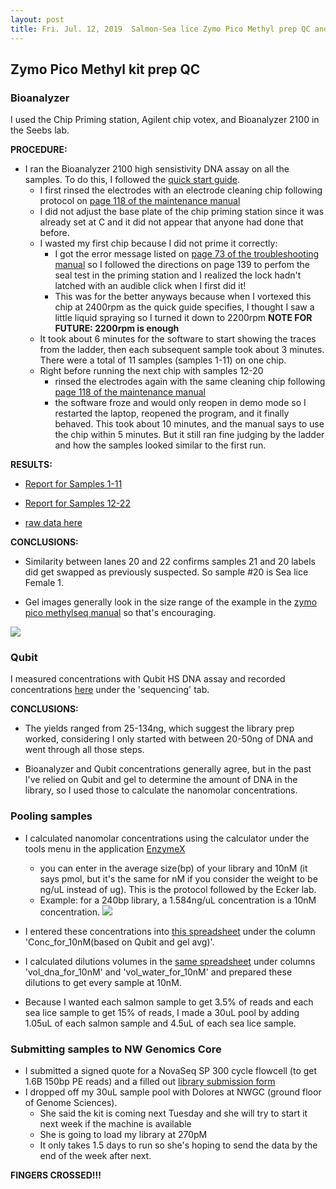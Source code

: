 ```yaml
---
layout: post
title: Fri. Jul. 12, 2019  Salmon-Sea lice Zymo Pico Methyl prep QC and sequencing
---
```


## Zymo Pico Methyl kit prep QC

### Bioanalyzer

I used the Chip Priming station, Agilent chip votex, and Bioanalyzer 2100 in the Seebs lab.

**PROCEDURE:**
- I ran the Bioanalyzer 2100 high sensistivity DNA assay on all the samples. To do this, I followed the [quick start guide](https://github.com/RobertsLab/resources/blob/master/protocols/Commercial_Protocols/Agilent_Bioanalyzer_HighSensitivityDNAKit_QuickStartGuide.pdf).
	- I first rinsed the electrodes with an electrode cleaning chip following protocol on [page 118 of the maintenance manual](https://github.com/RobertsLab/resources/blob/master/equipment_manuals/Agilent%202100-Bioanalyzer_Maintenance-Troubleshooting_USR_ENG.pdf)
	- I did not adjust the base plate of the chip priming station since it was already set at C and it did not appear that anyone had done that before.
	- I wasted my first chip because I did not prime it correctly:
		- I got the error message listed on [page 73 of the troubleshooting manual](https://github.com/RobertsLab/resources/blob/master/equipment_manuals/Agilent%202100-Bioanalyzer_Maintenance-Troubleshooting_USR_ENG.pdf) so I followed the directions on page 139 to perfom the seal test in the priming station and I realized the lock hadn't latched with an audible click when I first did it!
		- This was for the better anyways because when I vortexed this chip at 2400rpm as the quick guide specifies, I thought I saw a little liquid spraying so I turned it down to 2200rpm **NOTE FOR FUTURE: 2200rpm is enough**
	- It took about 6 minutes for the software to start showing the traces from the ladder, then each subsequent sample took about 3 minutes. There were a total of 11 samples (samples 1-11) on one chip.
	- Right before running the next chip with samples 12-20
		- rinsed the electrodes again with the same cleaning chip following [page 118 of the maintenance manual](https://github.com/RobertsLab/resources/blob/master/equipment_manuals/Agilent%202100-Bioanalyzer_Maintenance-Troubleshooting_USR_ENG.pdf)
		- the software froze and would only reopen in demo mode so I restarted the laptop, reopened the program, and it finally behaved. This took about 10 minutes, and the manual says to use the chip within 5 minutes. But it still ran fine judging by the ladder and how the samples looked similar to the first run.

**RESULTS:**

- [Report for Samples 1-11](https://drive.google.com/file/d/1oKAD7VP2GQgVtK6GFhDsZsZNOSduWo_7/view?usp=sharing)

- [Report for Samples 12-22](https://drive.google.com/file/d/1pPr8MAqX0NeieDy2Mo-K2qSqIIgrSU7U/view?usp=sharing)

- [raw data here](https://drive.google.com/drive/folders/1WZ3GJKF61kSzA8kzM4rhZjGu9Jf10WiC?usp=sharing)

**CONCLUSIONS:**

- Similarity between lanes 20 and 22 confirms samples 21 and 20 labels did get swapped as previously suspected. So sample #20 is Sea lice Female 1.

- Gel images generally look in the size range of the example in the [zymo pico methylseq manual](https://github.com/RobertsLab/resources/blob/master/protocols/Commercial_Protocols/ZymoResearch_PicoMethylseq.pdf) so that's encouraging.

![](https://drive.google.com/drive/folders/1gxsIXLgfIpCrzpmxtee0HkxnPnx_QRAa?usp=sharing)


### Qubit
I measured concentrations with Qubit HS DNA assay and recorded concentrations [here](https://docs.google.com/spreadsheets/d/1SuT3Fh3W1jRiirFufFn0I37vGuB-G8-lzGiYuEf3r_Q/edit#gid=2068646085) under the 'sequencing' tab.

**CONCLUSIONS:**

- The yields ranged from 25-134ng, which suggest the library prep worked, considering I only started with between 20-50ng of DNA and went through all those steps.

- Bioanalyzer and Qubit concentrations generally agree, but in the past I've relied on Qubit and gel to determine the amount of DNA in the library, so I used those to calculate the nanomolar concentrations.

### Pooling samples
- I calculated nanomolar concentrations using the calculator under the tools menu in the application [EnzymeX](https://nucleobytes.com/enzymex/index.html)
	- you can enter in the average size(bp) of your library and 10nM (it says pmol, but it's the same for nM if you consider the weight to be ng/uL instead of ug). This is the protocol followed by the Ecker lab.
	- Example: for a 240bp library, a 1.584ng/uL concentration is a 10nM concentration.
![](https://drive.google.com/file/d/12SFR1GXq4qyD_4SOeazUrKeb-kmIuE9z/view?usp=sharing)

- I entered these concentrations into [this spreadsheet](https://docs.google.com/spreadsheets/d/1lkEmFfEFpfAWEZwB-t475lKkZEEk-RpGUPDiDfGZI3Y/edit?usp=sharing) under the column 'Conc_for_10nM(based on Qubit and gel avg)'.
- I calculated dilutions volumes in the [same spreadsheet](https://docs.google.com/spreadsheets/d/1lkEmFfEFpfAWEZwB-t475lKkZEEk-RpGUPDiDfGZI3Y/edit?usp=sharing) under columns 'vol_dna_for_10nM' and 'vol_water_for_10nM' and prepared these dilutions to get every sample at 10nM. 
- Because I wanted each salmon sample to get 3.5% of reads and each sea lice sample to get 15% of reads, I made a 30uL pool by adding 1.05uL of each salmon sample and 4.5uL of each sea lice sample.

### Submitting samples to NW Genomics Core
- I submitted a signed quote for a NovaSeq SP 300 cycle flowcell (to get 1.6B 150bp PE reads) and a filled out [library submission form](https://github.com/RobertsLab/resources/blob/master/UW_NWGC_Library_Submission_Form_2019.docx)
- I dropped off my 30uL sample pool with Dolores at NWGC (ground floor of Genome Sciences).
	- She said the kit is coming next Tuesday and she will try to start it next week if the machine is available
	- She is going to load my library at 270pM
	- It only takes 1.5 days to run so she's hoping to send the data by the end of the week after next.

**FINGERS CROSSED!!!**
